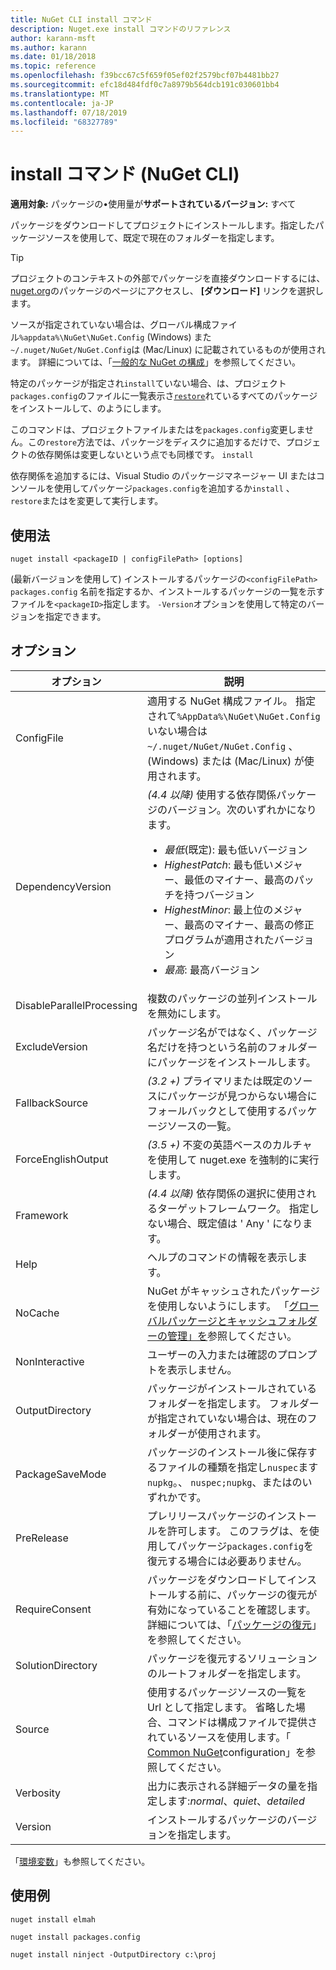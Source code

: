 ```yaml
---
title: NuGet CLI install コマンド
description: Nuget.exe install コマンドのリファレンス
author: karann-msft
ms.author: karann
ms.date: 01/18/2018
ms.topic: reference
ms.openlocfilehash: f39bcc67c5f659f05ef02f2579bcf07b4481bb27
ms.sourcegitcommit: efc18d484fdf0c7a8979b564dcb191c030601bb4
ms.translationtype: MT
ms.contentlocale: ja-JP
ms.lasthandoff: 07/18/2019
ms.locfileid: "68327789"
---
```

# <a name="install-command-nuget-cli"></a>install コマンド (NuGet CLI)

**適用対象:** パッケージの&bullet;使用量が**サポートされているバージョン:** すべて

パッケージをダウンロードしてプロジェクトにインストールします。指定したパッケージソースを使用して、既定で現在のフォルダーを指定します。

> [!Tip]
> プロジェクトのコンテキストの外部でパッケージを直接ダウンロードするには、 [nuget.org](https://www.nuget.org)のパッケージのページにアクセスし、 **[ダウンロード]** リンクを選択します。

ソースが指定されていない場合は、グローバル構成ファイル`%appdata%\NuGet\NuGet.Config` (Windows) また`~/.nuget/NuGet/NuGet.Config`は (Mac/Linux) に記載されているものが使用されます。 詳細については、「[一般的な NuGet の構成](../../consume-packages/configuring-nuget-behavior.md)」を参照してください。

特定のパッケージが指定され`install`ていない場合、は、プロジェクト`packages.config`のファイルに一覧表示さ[`restore`](cli-ref-restore.md)れているすべてのパッケージをインストールして、のようにします。

このコマンドは、プロジェクトファイルまたはを`packages.config`変更しません。この`restore`方法では、パッケージをディスクに追加するだけで、プロジェクトの依存関係は変更しないという点でも同様です。 `install`

依存関係を追加するには、Visual Studio のパッケージマネージャー UI またはコンソールを使用してパッケージ`packages.config`を追加するか`install` 、 `restore`またはを変更して実行します。

## <a name="usage"></a>使用法

```cli
nuget install <packageID | configFilePath> [options]
```

(最新バージョンを使用して) インストールするパッケージの`<configFilePath>` `packages.config` 名前を指定するか、インストールするパッケージの一覧を示すファイルを`<packageID>`指定します。 `-Version`オプションを使用して特定のバージョンを指定できます。

## <a name="options"></a>オプション

| オプション | 説明 |
| --- | --- |
| ConfigFile | 適用する NuGet 構成ファイル。 指定されて`%AppData%\NuGet\NuGet.Config`いない場合は`~/.nuget/NuGet/NuGet.Config` 、(Windows) または (Mac/Linux) が使用されます。|
| DependencyVersion | *(4.4 以降)* 使用する依存関係パッケージのバージョン。次のいずれかになります。<br/><ul><li>*最低*(既定): 最も低いバージョン</li><li>*HighestPatch*: 最も低いメジャー、最低のマイナー、最高のパッチを持つバージョン</li><li>*HighestMinor*: 最上位のメジャー、最高のマイナー、最高の修正プログラムが適用されたバージョン</li><li>*最高*: 最高バージョン</li></ul> |
| DisableParallelProcessing | 複数のパッケージの並列インストールを無効にします。 |
| ExcludeVersion | パッケージ名がではなく、パッケージ名だけを持つという名前のフォルダーにパッケージをインストールします。 |
| FallbackSource | *(3.2 +)* プライマリまたは既定のソースにパッケージが見つからない場合にフォールバックとして使用するパッケージソースの一覧。 |
| ForceEnglishOutput | *(3.5 +)* 不変の英語ベースのカルチャを使用して nuget.exe を強制的に実行します。 |
| Framework | *(4.4 以降)* 依存関係の選択に使用されるターゲットフレームワーク。 指定しない場合、既定値は ' Any ' になります。 |
| Help | ヘルプのコマンドの情報を表示します。 |
| NoCache | NuGet がキャッシュされたパッケージを使用しないようにします。 「[グローバルパッケージとキャッシュフォルダーの管理」を](../../consume-packages/managing-the-global-packages-and-cache-folders.md)参照してください。 |
| NonInteractive | ユーザーの入力または確認のプロンプトを表示しません。 |
| OutputDirectory | パッケージがインストールされているフォルダーを指定します。 フォルダーが指定されていない場合は、現在のフォルダーが使用されます。 |
| PackageSaveMode | パッケージのインストール後に保存するファイルの種類を指定し`nuspec`ます`nupkg`。、 `nuspec;nupkg`、またはのいずれかです。 |
| PreRelease | プレリリースパッケージのインストールを許可します。 このフラグは、を使用してパッケージ`packages.config`を復元する場合には必要ありません。 |
| RequireConsent | パッケージをダウンロードしてインストールする前に、パッケージの復元が有効になっていることを確認します。 詳細については、「[パッケージの復元](../../consume-packages/package-restore.md)」を参照してください。 |
| SolutionDirectory | パッケージを復元するソリューションのルートフォルダーを指定します。 |
| Source | 使用するパッケージソースの一覧を Url として指定します。 省略した場合、コマンドは構成ファイルで提供されているソースを使用します。「 [Common NuGet](../../consume-packages/configuring-nuget-behavior.md)configuration」を参照してください。 |
| Verbosity | 出力に表示される詳細データの量を指定します:*normal*、*quiet*、*detailed* |
| Version | インストールするパッケージのバージョンを指定します。 |

「[環境変数](cli-ref-environment-variables.md)」も参照してください。

## <a name="examples"></a>使用例

```cli
nuget install elmah

nuget install packages.config

nuget install ninject -OutputDirectory c:\proj
```
